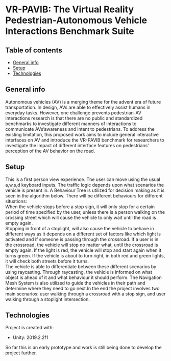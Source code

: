# VR-PAVIB: The Virtual Reality Pedestrian-Autonomous Vehicle Interactions Benchmark Suite

## Table of contents
* [General info](#general-info)
* [Setup](#setup)
* [Technologies](#technologies)


## General info
Autonomous vehicles (AV) is a merging theme for the advent era of future transportation.  In design, AVs are able to effectively assist humans in everyday tasks. However, one challenge prevents pedestrian-AV interactions research is that there are no public and standardized benchmarks to investigate different manners of interactions to communicate AVs’awareness and intent to pedestrians. To address the existing limitation, this proposed work aims to include general interactive interfaces on AV and introduce the VR-PAVIB benchmark for researchers to investigate the impact of different interface features on pedestrians’ perception of the AV behavior on the road.


## Setup
This is a first person view experience. The user can move using the usual a,w,s,d keyboard inputs.
The traffic logic depends upon what scenarios the vehicle is present in. A Behaviour Tree is utilized for decision making as it is seen in the algorithm below. There will be different behaviours for different situations:<br />
When the vehicle stops before a stop sign, it will only stop for a certain period of time specified by the user, unless there is a person walking on the crossing street which will cause the vehicle to only wait until the road is empty again.<br />
Stopping in front of a stoplight, will also cause the vehicle to behave in different ways as it depends on a different set of factors like which light is activated and if someone is passing through the crossroad. If a user is in the crossroad, the vehicle will stop no matter what, until the crossroad is empty again. If the light is red, the vehicle will stop and start again when it turns green. If the vehicle is about to turn right, in both red and green lights, it will check both streets before it turns.
<br />
 The vehicle is able to differentiate between these different scenarios by using raycasting. Through raycasting, the vehicle is informed on what object is ahead of it and what behaviour it should perform. The Navigation Mesh System is also utilized to guide the vehicles in their path and determine where they need to go next.In the end the project involves two main scenarios: user walking through a crossroad with a stop sign, and user walking through a stoplight intersection.
 
## Technologies 
Project is created with:
* Unity: 2019.2.2f1


So far this is an early prototype and work is still being done to develop the project further.

